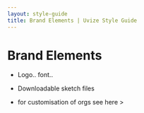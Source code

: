 ```yaml
---
layout: style-guide
title: Brand Elements | Uvize Style Guide
---
```


# Brand Elements

- Logo.. font..

- Downloadable sketch files

- for customisation of orgs see here >